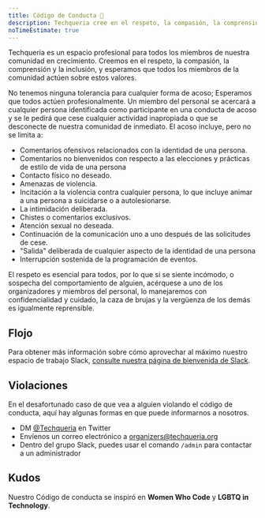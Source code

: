 ```yaml
---
title: Código de Conducta 🌼
description: Techqueria cree en el respeto, la compasión, la comprensión y la inclusión y espera que todos los miembros de la comunidad actúen de acuerdo con estos valores.
noTimeEstimate: true
---
```


Techqueria es un espacio profesional para todos los miembros de nuestra comunidad en crecimiento. Creemos en el respeto, la compasión, la comprensión y la inclusión, y esperamos que todos los miembros de la comunidad actúen sobre estos valores.

No tenemos ninguna tolerancia para cualquier forma de acoso; Esperamos que todos actúen profesionalmente. Un miembro del personal se acercará a cualquier persona identificada como participante en una conducta de acoso y se le pedirá que cese cualquier actividad inapropiada o que se desconecte de nuestra comunidad de inmediato. El acoso incluye, pero no se limita a:

- Comentarios ofensivos relacionados con la identidad de una persona.
- Comentarios no bienvenidos con respecto a las elecciones y prácticas de estilo de vida de una persona
- Contacto físico no deseado.
- Amenazas de violencia.
- Incitación a la violencia contra cualquier persona, lo que incluye animar a una persona a suicidarse o a autolesionarse.
- La intimidación deliberada.
- Chistes o comentarios exclusivos.
- Atención sexual no deseada.
- Continuación de la comunicación uno a uno después de las solicitudes de cese.
- "Salida" deliberada de cualquier aspecto de la identidad de una persona
- Interrupción sostenida de la programación de eventos.

El respeto es esencial para todos, por lo que si se siente incómodo, o sospecha del comportamiento de alguien, acérquese a uno de los organizadores y miembros del personal, lo manejaremos con confidencialidad y cuidado, la caza de brujas y la vergüenza de los demás es igualmente reprensible.

## Flojo

Para obtener más información sobre cómo aprovechar al máximo nuestro espacio de trabajo Slack, [consulte nuestra página de bienvenida de Slack](/es/communities/slack/).

## Violaciones

En el desafortunado caso de que vea a alguien violando el código de conducta, aquí hay algunas formas en que puede informarnos a nosotros.

- DM [@Techqueria](https://twitter.com/Techqueria) en Twitter
- Envíenos un correo electrónico a [organizers@techqueria.org](mailto:organizers@techqueria.org)
- Dentro del grupo Slack, puedes usar el comando `/admin` para contactar a un administrador

## Kudos

Nuestro Código de conducta se inspiró en **Women Who Code** y **LGBTQ in Technology**.
